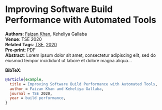 # Improving Software Build Performance with Automated Tools


**Authors**: [Faizan Khan](../members/shanemcintosh.qmd), Keheliya
Gallaba  
**Venue**: TSE 2020  
**Related Tags**: [TSE](../list.qmd#category=build+performance),
[2020](../list.qmd#category=software+quality)  
**Pre-print**: [PDF](../pdfs/tse2024_xu.pdf)  
**Abstract**: Lorem ipsum dolor sit amet, consectetur adipiscing elit,
sed do eiusmod tempor incididunt ut labore et dolore magna aliqua…

**BibTeX**:

``` bibtex
@article{example,
  title = Improving Software Build Performance with Automated Tools,
  author = Faizan Khan and Keheliya Gallaba,
  journal = TSE 2020,
  year = build performance,
}
```
